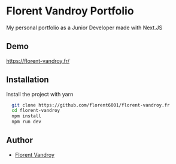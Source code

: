 # Florent Vandroy Portfolio

My personal portfolio as a Junior Developer made with Next.JS

## Demo

https://florent-vandroy.fr/

## Installation

Install the project with yarn

```bash
  git clone https://github.com/florent6001/florent-vandroy.fr
  cd florent-vandroy
  npm install
  npm run dev
```

## Author

- [Florent Vandroy](https://florent-vandroy.fr/)

